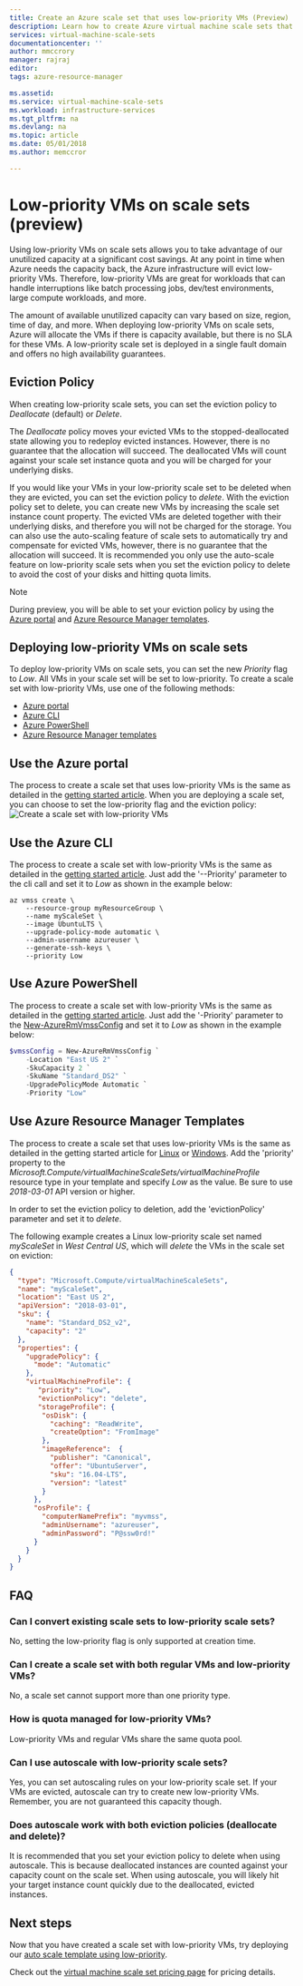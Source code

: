 ```yaml
---
title: Create an Azure scale set that uses low-priority VMs (Preview) | Microsoft Docs
description: Learn how to create Azure virtual machine scale sets that use low-priority VMs to save on costs
services: virtual-machine-scale-sets
documentationcenter: ''
author: mmccrory
manager: rajraj
editor:
tags: azure-resource-manager

ms.assetid: 
ms.service: virtual-machine-scale-sets
ms.workload: infrastructure-services
ms.tgt_pltfrm: na
ms.devlang: na
ms.topic: article
ms.date: 05/01/2018
ms.author: memccror

---
```



# Low-priority VMs on scale sets (preview)

Using low-priority VMs on scale sets allows you to take advantage of our unutilized capacity at a significant cost savings. At any point in time when Azure needs the capacity back, the Azure infrastructure will evict low-priority VMs. Therefore, low-priority VMs are great for workloads that can handle interruptions like batch processing jobs, dev/test environments, large compute workloads, and more.

The amount of available unutilized capacity can vary based on size, region, time of day, and more. When deploying low-priority VMs on scale sets, Azure will allocate the VMs if there is capacity available, but there is no SLA for these VMs. A low-priority scale set is deployed in a single fault domain and offers no high availability guarantees.

## Eviction Policy

When creating low-priority scale sets, you can set the eviction policy to *Deallocate* (default) or *Delete*. 

The *Deallocate* policy moves your evicted VMs to the stopped-deallocated state allowing you to redeploy evicted instances. However, there is no guarantee that the allocation will succeed. The deallocated VMs will count against your scale set instance quota and you will be charged for your underlying disks. 

If you would like your VMs in your low-priority scale set to be deleted when they are evicted, you can set the eviction policy to *delete*. With the eviction policy set to delete, you can create new VMs by increasing the scale set instance count property. The evicted VMs are deleted together with their underlying disks, and therefore you will not be charged for the storage. You can also use the auto-scaling feature of scale sets to automatically try and compensate for evicted VMs, however, there is no guarantee that the allocation will succeed. It is recommended you only use the auto-scale feature on low-priority scale sets when you set the eviction policy to delete to avoid the cost of your disks and hitting quota limits. 

> [!NOTE]
> During preview, you will be able to set your eviction policy by using the [Azure portal](#use-the-azure-portal) and [Azure Resource Manager templates](#use-azure-resource-manager-templates). 

## Deploying low-priority VMs on scale sets

To deploy low-priority VMs on scale sets, you can set the new *Priority* flag to *Low*. All VMs in your scale set will be set to low-priority. To create a scale set with low-priority VMs, use one of the following methods:
- [Azure portal](#use-the-azure-portal)
- [Azure CLI](#use-the-azure-cli-20)
- [Azure PowerShell](#use-azure-powershell)
- [Azure Resource Manager templates](#use-azure-resource-manager-templates)

## Use the Azure portal

The process to create a scale set that uses low-priority VMs is the same as detailed in the [getting started article](quick-create-portal.md). When you are deploying a scale set, you can choose to set the low-priority flag and the eviction policy:
![Create a scale set with low-priority VMs](media/virtual-machine-scale-sets-use-low-priority/vmss-low-priority-portal.png)

## Use the Azure CLI

The process to create a scale set with low-priority VMs is the same as detailed in the [getting started article](quick-create-cli.md). Just add the '--Priority' parameter to the cli call and set it to *Low* as shown in the example below:

```azurecli
az vmss create \
    --resource-group myResourceGroup \
    --name myScaleSet \
    --image UbuntuLTS \
    --upgrade-policy-mode automatic \
    --admin-username azureuser \
    --generate-ssh-keys \
    --priority Low
```

## Use Azure PowerShell

The process to create a scale set with low-priority VMs is the same as detailed in the [getting started article](quick-create-powershell.md).
Just add the '-Priority' parameter to the [New-AzureRmVmssConfig](/powershell/module/azurerm.compute/new-azurermvmssconfig) and set it to *Low* as shown in the example below:

```powershell
$vmssConfig = New-AzureRmVmssConfig `
    -Location "East US 2" `
    -SkuCapacity 2 `
    -SkuName "Standard_DS2" `
    -UpgradePolicyMode Automatic `
    -Priority "Low"
```

## Use Azure Resource Manager Templates

The process to create a scale set that uses low-priority VMs is the same as detailed in the getting started article for [Linux](quick-create-template-linux.md) or [Windows](quick-create-template-windows.md). Add the 'priority' property to the *Microsoft.Compute/virtualMachineScaleSets/virtualMachineProfile* resource type in your template and specify *Low* as the value. Be sure to use *2018-03-01* API version or higher. 

In order to set the eviction policy to deletion, add the 'evictionPolicy' parameter and set it to *delete*.

The following example creates a Linux low-priority scale set named *myScaleSet* in *West Central US*, which will *delete* the VMs in the scale set on eviction:

```json
{
  "type": "Microsoft.Compute/virtualMachineScaleSets",
  "name": "myScaleSet",
  "location": "East US 2",
  "apiVersion": "2018-03-01",
  "sku": {
    "name": "Standard_DS2_v2",
    "capacity": "2"
  },
  "properties": {
    "upgradePolicy": {
      "mode": "Automatic"
    },
    "virtualMachineProfile": {
       "priority": "Low",
       "evictionPolicy": "delete",
       "storageProfile": {
        "osDisk": {
          "caching": "ReadWrite",
          "createOption": "FromImage"
        },
        "imageReference":  {
          "publisher": "Canonical",
          "offer": "UbuntuServer",
          "sku": "16.04-LTS",
          "version": "latest"
        }
      },
      "osProfile": {
        "computerNamePrefix": "myvmss",
        "adminUsername": "azureuser",
        "adminPassword": "P@ssw0rd!"
      }
    }
  }
}
```
## FAQ

### Can I convert existing scale sets to low-priority scale sets?
No, setting the low-priority flag is only supported at creation time.

### Can I create a scale set with both regular VMs and low-priority VMs?
No, a scale set cannot support more than one priority type.

### How is quota managed for low-priority VMs?
Low-priority VMs and regular VMs share the same quota pool. 

### Can I use autoscale with low-priority scale sets?
Yes, you can set autoscaling rules on your low-priority scale set. If your VMs are evicted, autoscale can try to create new low-priority VMs. Remember, you are not guaranteed this capacity though. 

### Does autoscale work with both eviction policies (deallocate and delete)?
It is recommended that you set your eviction policy to delete when using autoscale. This is because deallocated instances are counted against your capacity count on the scale set. When using autoscale, you will likely hit your target instance count quickly due to the deallocated, evicted instances. 

## Next steps
Now that you have created a scale set with low-priority VMs, try deploying our [auto scale template using low-priority](https://github.com/Azure/vm-scale-sets/tree/master/preview/lowpri).

Check out the [virtual machine scale set pricing page](https://azure.microsoft.com/pricing/details/virtual-machine-scale-sets/linux/) for pricing details.